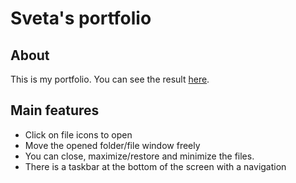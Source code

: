 # Sveta's portfolio

## About
This is my portfolio. You can see the result [here](https://sveta-nguyen.netlify.app/).


## Main features
- Click on file icons to open
- Move the opened folder/file window freely
- You can close, maximize/restore and minimize the files.
- There is a taskbar at the bottom of the screen with a navigation
